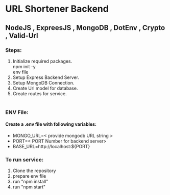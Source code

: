 # URL Shortener Backend
## NodeJS ,<t> ExpreesJS , <tab/> MongoDB , <tab/>DotEnv , <tab/>Crypto , <tab/>Valid-Url


### Steps:
1. Initialize required packages. <br/>
<tab>npm init -y<br><tab>env file
2. Setup Express Backend Server.
3. Setup MongoDB Connection.
4. Create Url model for database.
5. Create routes for service.
<br><br>

### ENV File:
#### Create a .env file with following variables:
* MONGO_URL=< provide mongodb URL string > <br>
* PORT=< PORT Number for backend server><br>
* BASE_URL=http://localhost:${PORT}<br>

### To run service:
1. Clone the repository
2. prepare env file
3. run "npm install"
4. run "npm start" 